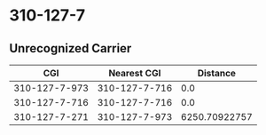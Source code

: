 # 310-127-7
## Unrecognized Carrier


| CGI | Nearest CGI | Distance |
|-----|-------------|----------|
| 310-127-7-973 | 310-127-7-716 | 0.0 |
| 310-127-7-716 | 310-127-7-716 | 0.0 |
| 310-127-7-271 | 310-127-7-973 | 6250.70922757 |
